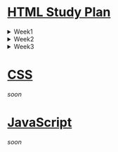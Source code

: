 # [HTML Study Plan](https://elzero.org/study/html-2021-study-plan/)

<details>
  <summary>Week1</summary>

  **Watch**

  - [x] Lessons 1 to 5
  - [x] Lessons 6 to 10
  - [x] Lessons 11 to 14

  **Assignments**

  - [x] [For lessons 1 to 5](./html/Week1/assignments.md#lessons-1-to-5)
  - [x] [For lessons 6 to 10](./html/Week1/assignments.md#lessons-6-to-10)
  - [x] [For lessons 11 to 14](./html/Week1/assignments.md#lessons-11-to-14)

  [**Keywords**](./html/Week1/Keywords.md)

</details>

<details>
  <summary>Week2</summary>

  **Watch**

  - [x] Lessons 15 to 18
  - [x] Lessons 19 to 23
  - [x] Lessons 24 to 27

  **Assignments**

  - [x] [For lessons 15 to 18](./html/Week2/assignments.md#lessons-15-to-18)
  - [x] [For lessons 19 to 23](./html/Week2/assignments.md#lessons-19-to-23)
  - [x] [For lessons 24 to 27](./html/Week2/assignments.md#lessons-24-to-27)

  [**Keywords**](./html/Week2/Keywords.md)

</details>

<details>
  <summary>Week3</summary>

  **Watch**

  - [x] Lessons 28 to 30
  - [x] Lessons 31 to 34
  - [ ] Lessons 35 to 37

  **Assignments**

  - [ ] [For lessons 28 to 30](./html/Week3/assignments.md#lessons-28-to-30)
  - [ ] [For lessons 31 to 34](./html/Week3/assignments.md#lessons-31-to-34)
  - [ ] [For lessons 35 to 37](./html/Week3/assignments.md#lessons-35-to-37)

  [**Keywords**](./html/Week3/Keywords.md)

</details>

# [CSS](https://elzero.org/study/css-2021-study-plan/)

*soon*

# [JavaScript](https://elzero.org/study/javascript-bootcamp-2021-study-plan/)

*soon*